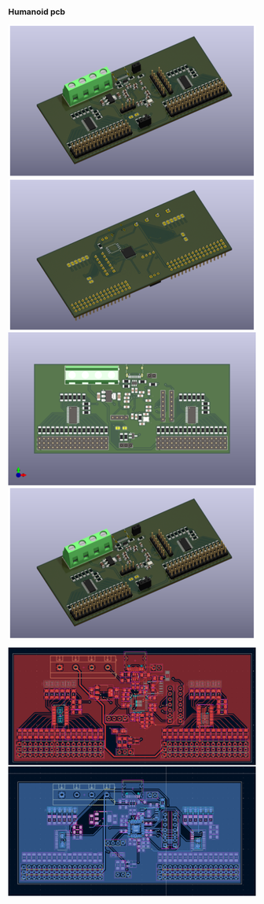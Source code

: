 ### Humanoid pcb
![](./Images/3d.png)
![](./Images/3dBack.png)
![](./Images/front3d.png)
![](./Images/back3d.png)

![](./Images/front.png)  
![](./Images/back.png)
